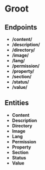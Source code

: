 # Groot

## Endpoints 

* **/content/**
* **/description/**
* **/directory/**
* **/image/**
* **/lang/**
* **/permission/**
* **/property/**
* **/section/**
* **/status/**
* **/value/**

## Entities

* **Content**
* **Description**
* **Directory**
* **Image**
* **Lang**
* **Permission**
* **Property**
* **Section**
* **Status**
* **Value**
